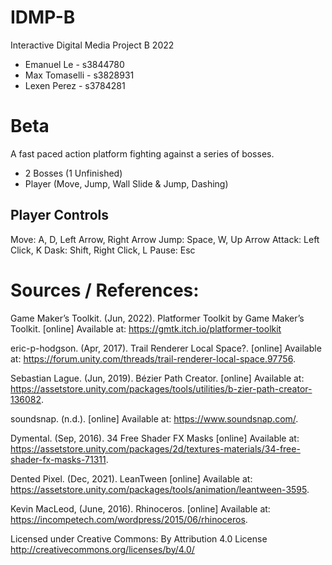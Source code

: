 # IDMP-B
Interactive Digital Media Project B 2022

- Emanuel Le - s3844780
- Max Tomaselli - s3828931
- Lexen Perez - s3784281

# Beta
A fast paced action platform fighting against a series of bosses.

- 2 Bosses (1 Unfinished)
- Player (Move, Jump, Wall Slide & Jump, Dashing)

## Player Controls
Move: A, D, Left Arrow, Right Arrow
Jump: Space, W, Up Arrow
Attack: Left Click, K
Dask: Shift, Right Click, L
Pause: Esc

# Sources / References:
Game Maker’s Toolkit. (Jun, 2022). Platformer Toolkit by Game Maker’s Toolkit. [online] Available at: https://gmtk.itch.io/platformer-toolkit

eric-p-hodgson. (Apr, 2017). Trail Renderer Local Space?. [online] Available at: https://forum.unity.com/threads/trail-renderer-local-space.97756.

Sebastian Lague. (Jun, 2019). Bézier Path Creator. [online] Available at: https://assetstore.unity.com/packages/tools/utilities/b-zier-path-creator-136082.

soundsnap. (n.d.). [online] Available at: https://www.soundsnap.com/.

Dymental. (Sep, 2016). 34 Free Shader FX Masks [online] Available at: https://assetstore.unity.com/packages/2d/textures-materials/34-free-shader-fx-masks-71311.

Dented Pixel. (Dec, 2021). LeanTween [online] Available at: https://assetstore.unity.com/packages/tools/animation/leantween-3595.

Kevin MacLeod, (June, 2016). Rhinoceros. [online] Available at: https://incompetech.com/wordpress/2015/06/rhinoceros.

Licensed under Creative Commons: By Attribution 4.0 License
http://creativecommons.org/licenses/by/4.0/
